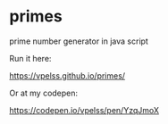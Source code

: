# primes
prime number generator in java script

Run it here:

https://vpelss.github.io/primes/

Or at my codepen:

https://codepen.io/vpelss/pen/YzqJmoX
